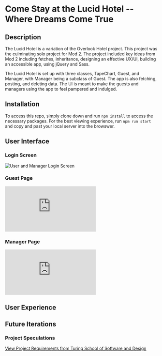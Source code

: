 # Come Stay at the Lucid Hotel -- Where Dreams Come True

## Description

The Lucid Hotel is a variation of the Overlook Hotel project.  This project was the culminating solo project for Mod 2.  The project included key ideas from Mod 2 including fetches, inheritance, designing an effective UX/UI, building an accessible app, using jQuery and Sass.

The Lucid Hotel is set up with three classes, TapeChart, Guest, and Manager, with Manager being a subclass of Guest.  The app is also fetching, posting, and deleting data.  The UI is meant to make the guests and managers using the app to feel pampered and indulged.

## Installation

To access this repo, simply clone down and run `npm install` to access the necessary packages.  For the best viewing experience, run `npm run start` and copy and past your local server into the browswer.

## User Interface
### Login Screen
![User and Manager Login Screen](https://imgur.com/vTYygfV.png)

### Guest Page
![Guest Page](https://frontend.turing.io/projects/overlook.html)

### Manager Page
![Manager Page](https://frontend.turing.io/projects/overlook.html)

## User Experience


## Future Iterations 

### Project Speculations
[View Project Requirements from Turing School of Software and Design](https://frontend.turing.io/projects/overlook.html)
